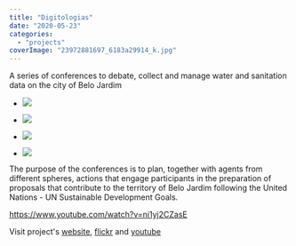 ```yaml
---
title: "Digitologias"
date: "2020-05-23"
categories: 
  - "projects"
coverImage: "23972881697_6183a29914_k.jpg"
---
```


A series of conferences to debate, collect and manage water and sanitation data on the city of Belo Jardim

- [![](images/digito01-1024x683.jpg)](https://thisismyart.eratudomato.online/wp-content/uploads/sites/11/2020/05/digito01.jpg)
    
- [![](images/digito02-1024x683.jpg)](https://thisismyart.eratudomato.online/wp-content/uploads/sites/11/2020/05/digito02.jpg)
    
- [![](images/digito03-1024x576.jpg)](https://thisismyart.eratudomato.online/wp-content/uploads/sites/11/2020/05/digito03.jpg)
    
- [![](images/digito04-1024x575.jpg)](https://thisismyart.eratudomato.online/wp-content/uploads/sites/11/2020/05/digito04.jpg)
    

The purpose of the conferences is to plan, together with agents from different spheres, actions that engage participants in the preparation of proposals that contribute to the territory of Belo Jardim following the United Nations - UN Sustainable Development Goals.

https://www.youtube.com/watch?v=ni1yj2CZasE

Visit project's [website](https://medium.com/@digitologias), [flickr](https://www.flickr.com/photos/140819741@N06) and [youtube](https://www.youtube.com/channel/UCF6a-D0vzUUT9r6U9vKLjkw)
